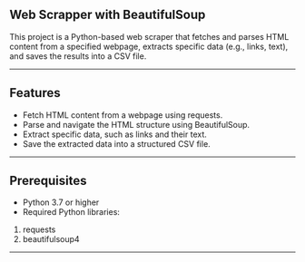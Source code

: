## Web Scrapper with BeautifulSoup
This project is a Python-based web scraper that fetches and parses HTML content from a specified webpage, extracts specific data (e.g., links, text), and saves the results into a CSV file.

---
## Features
- Fetch HTML content from a webpage using requests. 
- Parse and navigate the HTML structure using BeautifulSoup.
- Extract specific data, such as links and their text.
- Save the extracted data into a structured CSV file.

---
## Prerequisites
- Python 3.7 or higher
- Required Python libraries:
1.	requests
2.	beautifulsoup4

---

